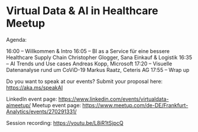 Virtual Data & AI in Healthcare Meetup
======================================

Agenda:

16:00 – Willkommen & Intro
16:05 – BI as a Service für eine bessere Healthcare Supply Chain
Christopher Glogger, Sana Einkauf & Logistik
16:35 – AI Trends und Use cases
Andreas Kopp, Microsoft
17:20 – Visuelle Datenanalyse rund um CoViD-19
Markus Raatz, Ceteris AG
17:55 – Wrap up

Do you want to speak at our events? Submit your proposal here: https://aka.ms/speakAI

LinkedIn event page: https://www.linkedin.com/events/virtualdata-aimeetup/ 
Meetup event page: https://www.meetup.com/de-DE/Frankfurt-Analytics/events/270291331/

Session recording: https://youtu.be/L8iR1tSjpcQ
